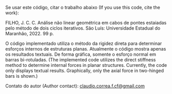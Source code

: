 Se usar este código, citar o trabalho abaixo (If you use this code, cite the work):

FILHO, J. C. C. Análise não linear geométrica em cabos de pontes estaiadas
pelo método de dois ciclos iterativos. São Luís: Universidade Estadual do Maranhão,
2022. 99 p.

O código implementado utiliza o método da rigidez direta para determinar esforços internos de estruturas planas. Atualmente o código mostra apenas os resultados textuais. De forma gráfica, somente o esforço normal em barras bi-rotuladas.
(The implemented code utilizes the direct stiffness method to determine internal forces in planar structures. Currently, the code only displays textual results. Graphically, only the axial force in two-hinged bars is shown.)

Contato do autor (Author contact): claudio.correa.f.cf@gmail.com
